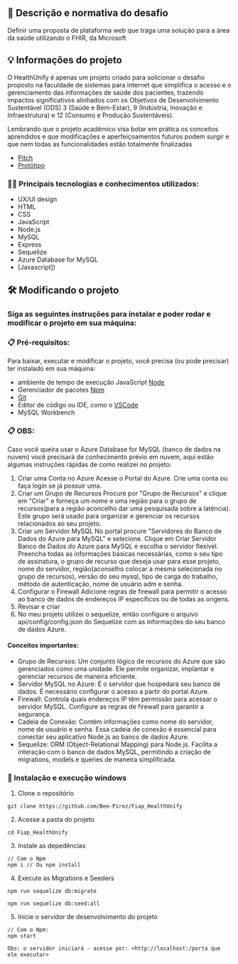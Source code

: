 ## 💭 Descrição e normativa do desafio

<p>Definir uma proposta de plataforma web que traga uma
solução para a área da saúde utilizando o FHIR, da Microsoft</p>

## 💡 Informações do projeto
<p>O HealthUnify é apenas um projeto criado para solicionar o desafio proposto na faculdade de sistemas para internet que simplifica o acesso e o gerenciamento das informações de saúde dos pacientes, trazendo impactos significativos alinhados com os Objetivos de Desenvolvimento Sustentável (ODS) 3 (Saúde e Bem-Estar), 9 (Indústria, Inovação e Infraestrutura) e 12 (Consumo e Produção Sustentáveis). </p>
<p>Lembrando que o projeto acadêmico visa botar em prática os conceitos aprendidos e que modificações e aperfeiçoamentos futuros podem surgir e que nem todas as funcionalidades estão totalmente finalizadas</p>

* [Pitch](https://www.youtube.com/watch?v=fAmKjRlkFE0)
* [Protótipo](https://www.figma.com/file/dlitQz3yASzQyDYcCwPMxh/HealthUnify?type=design&node-id=148%3A744&mode=design&t=irjfhqDwwDWi7LLj-1)


### 👨‍💻 Principais tecnologias e conhecimentos utilizados:

- UX/UI design
- HTML
- CSS
- JavaScript 
- Node.js 
- MySQL
- Express 
- Sequelize
- Azure Database for MySQL
- [Javascript])


## 🛠️ Modificando o projeto

### Siga as seguintes instruções para instalar e poder rodar e modificar o projeto em sua máquina:

### 📋 Pré-requisitos:

Para baixar, executar e modificar o projeto, você precisa (ou pode precisar) ter instalado em sua máquina: 
* ambiente de tempo de execução JavaScript [Node](https://nodejs.org/en/)
* Gerenciador de pacotes [Npm](https://nodejs.org/en/)
* [Git](https://git-scm.com/downloads)
* Editor de código ou IDE, como o [VSCode](https://code.visualstudio.com/Download)
* MySQL Workbench

### 📋 OBS:
Caso você queira usar o Azure Database for MySQL (banco de dados na nuvem) você precisará de conhecimento prévio em nuvem, aqui estão algumas instruções rápidas de como realizei no projeto: 
1. Criar uma Conta no Azure
Acesse o Portal do Azure.
Crie uma conta ou faça login se já possuir uma.
2. Criar um Grupo de Recursos
Procure por "Grupo de Recursos" e clique em "Criar" e forneça um nome e uma região para o grupo de recursos(para a região aconcelho dar uma pesquisada sobre a latência). Este grupo será usado para organizar e gerenciar os recursos relacionados ao seu projeto.
3. Criar um Servidor MySQL
No portal procure "Servidores do Banco de Dados do Azure para MySQL" e selecione.
Clique em Criar Servidor Banco de Dados do Azure para MySQL e escolha o servidor flexível.
Preencha todas as informações básicas necessárias, como o seu tipo de assinatura, o grupo de recurso que deseja usar para esse projeto, nome do servidor, região(aconselho colocar a mesma selecionada no grupo de recursos), versão do seu mysql, tipo de carga do trabalho, método de autenticação, nome de usuário adm e senha.
4. Configurar o Firewall
Adicione regras de firewall para permitir o acesso ao banco de dados de endereços IP específicos ou de todas as origens.
5. Revisar e criar
6. No meu projeto utilizei o sequelize, então configure o arquivo api/config/config.json do Sequelize com as informações do seu banco de dados Azure.

#### Conceitos importantes:
- Grupo de Recursos: Um conjunto lógico de recursos do Azure que são gerenciados como uma unidade. Ele permite organizar, implantar e gerenciar recursos de maneira eficiente.
- Servidor MySQL no Azure: É o servidor que hospedará seu banco de dados. É necessário configurar o acesso a partir do portal Azure.
- Firewall: Controla quais endereços IP têm permissão para acessar o servidor MySQL. Configure as regras de firewall para garantir a segurança.
- Cadeia de Conexão: Contém informações como nome do servidor, nome de usuário e senha. Essa cadeia de conexão é essencial para conectar seu aplicativo Node.js ao banco de dados Azure.
- Sequelize: ORM (Object-Relational Mapping) para Node.js. Facilita a interação com o banco de dados MySQL, permitindo a criação de migrations, models e queries de maneira simplificada.


### 🔧 Instalação e execução windows

1. Clone o repositório
```
git clone https://github.com/Bee-Pirez/Fiap_HealthUnify
```
2. Acesse a pasta do projeto
```
cd Fiap_HealthUnify
```
3. Instale as depedências
```
// Com o Npm
npm i // Ou npm install

```
4. Execute as Migrations e Seeders
```
npm run sequelize db:migrate
```
```
npm run sequelize db:seed:all
```
5. Inicie o servidor de desenvolvimento do projeto
```
// Com o Npm:
npm start

Obs: o servidor iniciará - acesse por: <http://localhost:/porta que ele executar>
